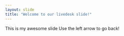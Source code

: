 ```yaml
---
layout: slide
title: "Welcome to our livedesk slide!"
---
```

This is my awesome slide
Use the left arrow to go back!